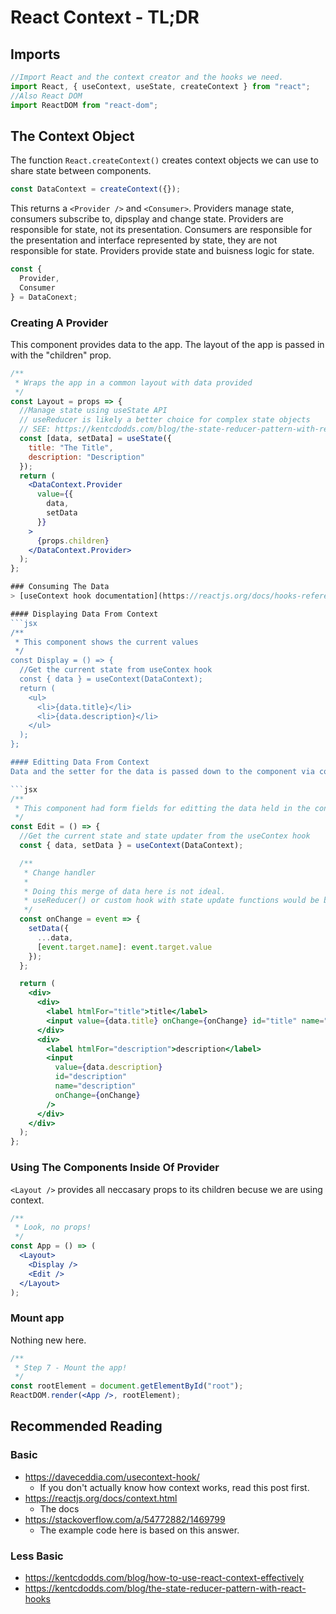 # React Context - TL;DR



## Imports
```jsx
//Import React and the context creator and the hooks we need.
import React, { useContext, useState, createContext } from "react";
//Also React DOM
import ReactDOM from "react-dom";
```

## The Context Object

The function `React.createContext()` creates context objects we can use to share state between components.

```js
const DataContext = createContext({});
```

This returns a `<Provider />` and `<Consumer>`. Providers manage state, consumers subscribe to, dipsplay and change state. Providers are responsible for state, not its presentation. Consumers are responsible for the presentation and interface represented by state, they are not responsible for state. Providers provide state and buisness logic for state.

```js
const {
  Provider,
  Consumer
} = DataConext;
```

### Creating A Provider
This component provides data to the app. The layout of the app is passed in with the "children" prop.

```jsx
/**
 * Wraps the app in a common layout with data provided
 */
const Layout = props => {
  //Manage state using useState API
  // useReducer is likely a better choice for complex state objects
  // SEE: https://kentcdodds.com/blog/the-state-reducer-pattern-with-react-hooks
  const [data, setData] = useState({
    title: "The Title",
    description: "Description"
  });
  return (
    <DataContext.Provider
      value={{
        data,
        setData
      }}
    >
      {props.children}
    </DataContext.Provider>
  );
};

### Consuming The Data
> [useContext hook documentation](https://reactjs.org/docs/hooks-reference.html#usecontext)

#### Displaying Data From Context
```jsx
/**
 * This component shows the current values
 */
const Display = () => {
  //Get the current state from useContex hook
  const { data } = useContext(DataContext);
  return (
    <ul>
      <li>{data.title}</li>
      <li>{data.description}</li>
    </ul>
  );
};

#### Editting Data From Context
Data and the setter for the data is passed down to the component via context.

```jsx
/**
 * This component had form fields for editting the data held in the context
 */
const Edit = () => {
  //Get the current state and state updater from the useContex hook
  const { data, setData } = useContext(DataContext);

  /**
   * Change handler
   *
   * Doing this merge of data here is not ideal.
   * useReducer() or custom hook with state update functions would be better
   */
  const onChange = event => {
    setData({
      ...data,
      [event.target.name]: event.target.value
    });
  };

  return (
    <div>
      <div>
        <label htmlFor="title">title</label>
        <input value={data.title} onChange={onChange} id="title" name="title" />
      </div>
      <div>
        <label htmlFor="description">description</label>
        <input
          value={data.description}
          id="description"
          name="description"
          onChange={onChange}
        />
      </div>
    </div>
  );
};
```

### Using The Components Inside Of Provider
`<Layout />` provides all neccasary props to its children becuse we are using context.

```jsx
/**
 * Look, no props!
 */
const App = () => (
  <Layout>
    <Display />
    <Edit />
  </Layout>
);
```

### Mount app
Nothing new here.

```jsx
/**
 * Step 7 - Mount the app!
 */
const rootElement = document.getElementById("root");
ReactDOM.render(<App />, rootElement);
```

## Recommended Reading
### Basic
* https://daveceddia.com/usecontext-hook/
  - If you don't actually know how context works, read this post first.
* https://reactjs.org/docs/context.html
  - The docs
* https://stackoverflow.com/a/54772882/1469799
  - The example code here is based on this answer.

### Less Basic
* https://kentcdodds.com/blog/how-to-use-react-context-effectively
* https://kentcdodds.com/blog/the-state-reducer-pattern-with-react-hooks
